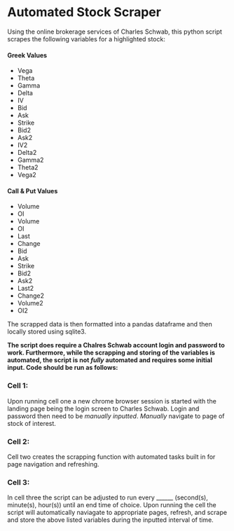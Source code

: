 # Automated Stock Scraper
Using the online brokerage services of Charles Schwab, this python script scrapes the following variables for a highlighted stock:
#### Greek Values                   
+ Vega                             
+ Theta                            
+ Gamma
+ Delta
+ IV
+ Bid
+ Ask 
+ Strike
+ Bid2
+ Ask2
+ IV2
+ Delta2
+ Gamma2
+ Theta2
+ Vega2

 #### Call & Put Values
+ Volume
+ OI
+ Volume
+ OI
+ Last
+ Change
+ Bid
+ Ask
+ Strike
+ Bid2
+ Ask2
+ Last2
+ Change2
+ Volume2
+ OI2

The scrapped data is then formatted into a pandas dataframe and then locally stored using sqlite3. 

**The script does require a Chalres Schwab account login and password to work. Furthermore, while the scrapping and storing of the variables is automated, the script is not _fully_ automated and requires some initial input. Code should be run as follows:** 

### Cell 1:
Upon running cell one a new chrome browser session is started with the landing page being the login screen to Charles Schwab. Login and password then need to be _manually inputted_. _Manually_ navigate to page of stock of interest.

### Cell 2:
Cell two creates the scrapping function with automated tasks built in for page navigation and refreshing. 

### Cell 3:
In cell three the script can be adjusted to run every ______ (second(s), minute(s), hour(s)) until an end time of choice. Upon running the cell the script will automatically naviagate to appropriate pages, refresh, and scrape and store the above listed variables during the inputted interval of time.





